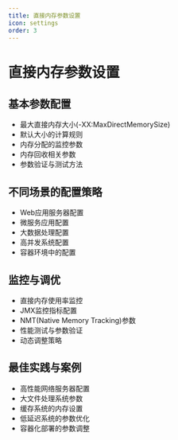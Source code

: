 ```yaml
---
title: 直接内存参数设置
icon: settings
order: 3
---
```


# 直接内存参数设置

## 基本参数配置

- 最大直接内存大小(-XX:MaxDirectMemorySize)
- 默认大小的计算规则
- 内存分配的监控参数
- 内存回收相关参数
- 参数验证与测试方法

## 不同场景的配置策略

- Web应用服务器配置
- 微服务应用配置
- 大数据处理配置
- 高并发系统配置
- 容器环境中的配置

## 监控与调优

- 直接内存使用率监控
- JMX监控指标配置
- NMT(Native Memory Tracking)参数
- 性能测试与参数验证
- 动态调整策略

## 最佳实践与案例

- 高性能网络服务器配置
- 大文件处理系统参数
- 缓存系统的内存设置
- 低延迟系统的参数优化
- 容器化部署的参数调整
